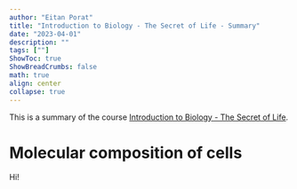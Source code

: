 ```yaml
---
author: "Eitan Porat"
title: "Introduction to Biology - The Secret of Life - Summary"
date: "2023-04-01"
description: ""
tags: [""]
ShowToc: true
ShowBreadCrumbs: false
math: true
align: center
collapse: true
---
```

This is a summary of the course [Introduction to Biology - The Secret of Life](https://www.edx.org/course/introduction-to-biology-the-secret-of-life-3). 

# Molecular composition of cells
Hi!
